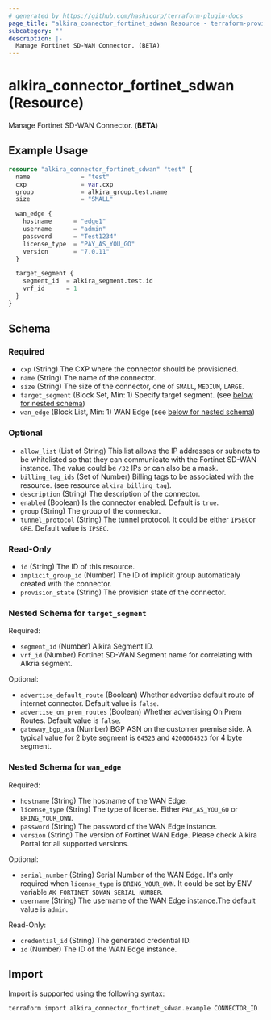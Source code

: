 ```yaml
---
# generated by https://github.com/hashicorp/terraform-plugin-docs
page_title: "alkira_connector_fortinet_sdwan Resource - terraform-provider-alkira"
subcategory: ""
description: |-
  Manage Fortinet SD-WAN Connector. (BETA)
---
```


# alkira_connector_fortinet_sdwan (Resource)

Manage Fortinet SD-WAN Connector. (**BETA**)

## Example Usage

```terraform
resource "alkira_connector_fortinet_sdwan" "test" {
  name              = "test"
  cxp               = var.cxp
  group             = alkira_group.test.name
  size              = "SMALL"

  wan_edge {
    hostname      = "edge1"
    username      = "admin"
    password      = "Test1234"
    license_type  = "PAY_AS_YOU_GO"
    version       = "7.0.11"
  }

  target_segment {
    segment_id  = alkira_segment.test.id
    vrf_id      = 1
  }
}
```

<!-- schema generated by tfplugindocs -->
## Schema

### Required

- `cxp` (String) The CXP where the connector should be provisioned.
- `name` (String) The name of the connector.
- `size` (String) The size of the connector, one of `SMALL`, `MEDIUM`, `LARGE`.
- `target_segment` (Block Set, Min: 1) Specify target segment. (see [below for nested schema](#nestedblock--target_segment))
- `wan_edge` (Block List, Min: 1) WAN Edge (see [below for nested schema](#nestedblock--wan_edge))

### Optional

- `allow_list` (List of String) This list allows the IP addresses or subnets to be whitelisted so that they can communicate with the Fortinet SD-WAN instance. The value could be `/32` IPs or can also be a mask.
- `billing_tag_ids` (Set of Number) Billing tags to be associated with the resource. (see resource `alkira_billing_tag`).
- `description` (String) The description of the connector.
- `enabled` (Boolean) Is the connector enabled. Default is `true`.
- `group` (String) The group of the connector.
- `tunnel_protocol` (String) The tunnel protocol. It could be either `IPSEC`or `GRE`. Default value is `IPSEC`.

### Read-Only

- `id` (String) The ID of this resource.
- `implicit_group_id` (Number) The ID of implicit group automaticaly created with the connector.
- `provision_state` (String) The provision state of the connector.

<a id="nestedblock--target_segment"></a>
### Nested Schema for `target_segment`

Required:

- `segment_id` (Number) Alkira Segment ID.
- `vrf_id` (Number) Fortinet SD-WAN Segment name for correlating with Alkria segment.

Optional:

- `advertise_default_route` (Boolean) Whether advertise default route of internet connector. Default value is `false`.
- `advertise_on_prem_routes` (Boolean) Whether advertising On Prem Routes. Default value is `false`.
- `gateway_bgp_asn` (Number) BGP ASN on the customer premise side. A typical value for 2 byte segment is `64523` and `4200064523` for 4 byte segment.


<a id="nestedblock--wan_edge"></a>
### Nested Schema for `wan_edge`

Required:

- `hostname` (String) The hostname of the WAN Edge.
- `license_type` (String) The type of license. Either `PAY_AS_YOU_GO` or `BRING_YOUR_OWN`.
- `password` (String) The password of the WAN Edge instance.
- `version` (String) The version of Fortinet WAN Edge. Please check Alkira Portal for all supported versions.

Optional:

- `serial_number` (String) Serial Number of the WAN Edge. It's only required when `license_type` is `BRING_YOUR_OWN`. It could be set by ENV variable `AK_FORTINET_SDWAN_SERIAL_NUMBER`.
- `username` (String) The username of the WAN Edge instance.The default value is `admin`.

Read-Only:

- `credential_id` (String) The generated credential ID.
- `id` (Number) The ID of the WAN Edge instance.

## Import

Import is supported using the following syntax:

```shell
terraform import alkira_connector_fortinet_sdwan.example CONNECTOR_ID
```
